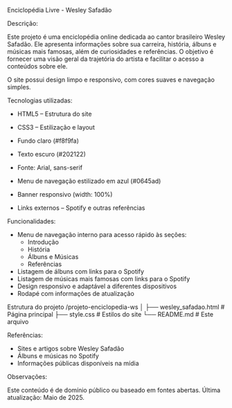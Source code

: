 Enciclopédia Livre - Wesley Safadão

Descrição:

Este projeto é uma enciclopédia online dedicada ao cantor brasileiro Wesley Safadão. Ele apresenta informações sobre sua carreira, história, álbuns e músicas mais famosas, além de curiosidades e referências. O objetivo é fornecer uma visão geral da trajetória do artista e facilitar o acesso a conteúdos sobre ele.

O site possui design limpo e responsivo, com cores suaves e navegação simples.


Tecnologias utilizadas:

- HTML5 – Estrutura do site

- CSS3 – Estilização e layout
 - Fundo claro (#f8f9fa)
 - Texto escuro (#202122)
 - Fonte: Arial, sans-serif
 - Menu de navegação estilizado em azul (#0645ad)
 - Banner responsivo (width: 100%)
- Links externos – Spotify e outras referências

Funcionalidades:
- Menu de navegação interno para acesso rápido às seções:
  - Introdução
  - História
  - Álbuns e Músicas
  - Referências
- Listagem de álbuns com links para o Spotify
- Listagem de músicas mais famosas com links para o Spotify
- Design responsivo e adaptável a diferentes dispositivos
- Rodapé com informações de atualização

Estrutura do projeto
/projeto-enciclopedia-ws
│
├── wesley_safadao.html        # Página principal
├── style.css         # Estilos do site
└── README.md         # Este arquivo


Referências:

- Sites e artigos sobre Wesley Safadão
- Álbuns e músicas no Spotify
- Informações públicas disponíveis na mídia

Observações:

Este conteúdo é de domínio público ou baseado em fontes abertas. Última atualização: Maio de 2025.
